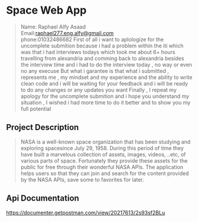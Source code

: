 # Space Web App
>Name: Raphael Alfy Asaad <br> Email:raphael277.eng.alfy@gmail.com <br> phone:01032486682 
>First of all i want to aplologize for the uncomplete submition
>because i had a problem within the iti which was that i had interviews todays which took me about 6+ hours travelling from alexandria and comming back to alexandria besides the interview time and i had to do the interview today , no way  or even no any execuse 
>But what i garantee is that what i submitted , represents me , my mindset and my experience and the ability to write clean code 
>and i will be waiting for your feedback and i will be ready to do any changes or any updates you want
>Finally , I repeat my apology for the uncomplete submition and i hope you understand my situation , I wished i had more time to do it better and to show you my full potential

## Project Description
>NASA is a well-known space organization that has been studying and exploring spacesince July 29, 1958. During this period of time they have built a marvelous collection of assets, images, videos, ..etc, of various parts of space. Fortunately they provide these assets for the public for free through their wonderful NASA APIs. The application helps users so that they can join and search for the content provided by the NASA APIs, save some to favorites for later.

## Api Documentation 
https://documenter.getpostman.com/view/20217613/2s93sf2BLu

